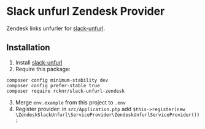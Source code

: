 # Slack unfurl Zendesk Provider

Zendesk links unfurler for [slack-unfurl].

[slack-unfurl]: https://github.com/glensc/slack-unfurl

## Installation

1. Install [slack-unfurl]
2. Require this package:
```
composer config minimum-stability dev
composer config prefer-stable true
composer require rcknr/slack-unfurl-zendesk
```
3. Merge `env.example` from this project to `.env`
4. Register provider: in `src/Application.php` add `$this->register(new \ZendeskSlackUnfurl\ServiceProvider\ZendeskUnfurlServiceProvider());`

[slack-unfurl]: https://github.com/glensc/slack-unfurl
